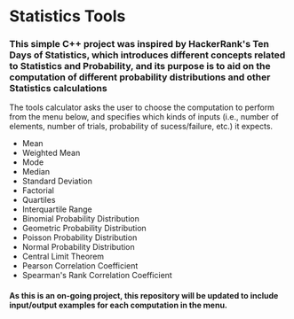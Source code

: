 # Statistics Tools

### This simple C++ project was inspired by HackerRank's Ten Days of Statistics, which introduces different concepts related to Statistics and Probability, and its purpose is to aid on the computation of different probability distributions and other Statistics calculations

The tools calculator asks the user to choose the computation to perform from the menu below, and specifies which kinds of inputs (i.e., number of elements, number of trials, probability of sucess/failure, etc.) it expects.

* Mean
* Weighted Mean
* Mode
* Median
* Standard Deviation
* Factorial
* Quartiles
* Interquartile Range
* Binomial Probability Distribution
* Geometric Probability Distribution
* Poisson Probability Distribution
* Normal Probability Distribution
* Central Limit Theorem
* Pearson Correlation Coefficient
* Spearman's Rank Correlation Coefficient

#### As this is an on-going project, this repository will be updated to include input/output examples for each computation in the menu.
